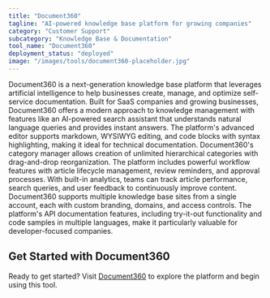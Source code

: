 ```yaml
---
title: "Document360"
tagline: "AI-powered knowledge base platform for growing companies"
category: "Customer Support"
subcategory: "Knowledge Base & Documentation"
tool_name: "Document360"
deployment_status: "deployed"
image: "/images/tools/document360-placeholder.jpg"
---
```

Document360 is a next-generation knowledge base platform that leverages artificial intelligence to help businesses create, manage, and optimize self-service documentation. Built for SaaS companies and growing businesses, Document360 offers a modern approach to knowledge management with features like an AI-powered search assistant that understands natural language queries and provides instant answers. The platform's advanced editor supports markdown, WYSIWYG editing, and code blocks with syntax highlighting, making it ideal for technical documentation. Document360's category manager allows creation of unlimited hierarchical categories with drag-and-drop reorganization. The platform includes powerful workflow features with article lifecycle management, review reminders, and approval processes. With built-in analytics, teams can track article performance, search queries, and user feedback to continuously improve content. Document360 supports multiple knowledge base sites from a single account, each with custom branding, domains, and access controls. The platform's API documentation features, including try-it-out functionality and code samples in multiple languages, make it particularly valuable for developer-focused companies.
## Get Started with Document360

Ready to get started? Visit [Document360](https://document360.com) to explore the platform and begin using this tool.
